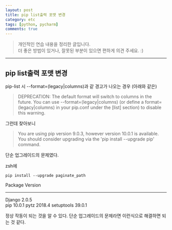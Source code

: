 ```yaml
---
layout: post
title: pip list출력 포맷 변경
category: etc
tags: [python, pycharm]
comments: true
---
```


> 개인적인 연습 내용을 정리한 글입니다.      
> 더 좋은 방법이 있거나, 잘못된 부분이 있으면 편하게 의견 주세요. :)

<hr>

## pip list출력 포맷 변경

pip-list 시 --format=(legacy|columns)과 같 경고가 나오는 경우 (아래와 같은)
> DEPRECATION: The default format will switch to columns in the future. You can use --format=(legacy|columns) (or define a format=(legacy|columns) in your pip.conf under the [list] section) to disable this warning.

그런데 찾아보니
> You are using pip version 9.0.3, however version 10.0.1 is available.
You should consider upgrading via the 'pip install --upgrade pip' command.

단순 업그레이드의 문제였다.

zsh에

```
pip install --upgrade paginate_path
```

Package    Version
---------- -------
Django     2.0.5  
pip        10.0.1
pytz       2018.4
setuptools 39.0.1

정상 작동이 되는 것을 알 수 있다.
단순 업그레이드의 문제라면 이런식으로 해결하면 되는 것 같다.
